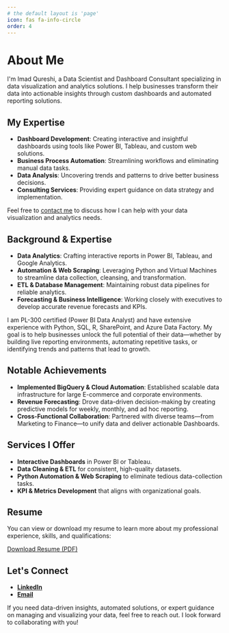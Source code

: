 ```yaml
---
# the default layout is 'page'
icon: fas fa-info-circle
order: 4
---
```


<!-- This page redirects to the About Me page at /about/ -->

# About Me

I'm Imad Qureshi, a Data Scientist and Dashboard Consultant specializing in data visualization and analytics solutions. I help businesses transform their data into actionable insights through custom dashboards and automated reporting solutions.

## My Expertise

- **Dashboard Development**: Creating interactive and insightful dashboards using tools like Power BI, Tableau, and custom web solutions.
- **Business Process Automation**: Streamlining workflows and eliminating manual data tasks.
- **Data Analysis**: Uncovering trends and patterns to drive better business decisions.
- **Consulting Services**: Providing expert guidance on data strategy and implementation.

Feel free to [contact me](mailto:Imadqureshi2@Gmail.com) to discuss how I can help with your data visualization and analytics needs.

## Background & Expertise
- **Data Analytics**: Crafting interactive reports in Power BI, Tableau, and Google Analytics.  
- **Automation & Web Scraping**: Leveraging Python and Virtual Machines to streamline data collection, cleansing, and transformation.  
- **ETL & Database Management**: Maintaining robust data pipelines for reliable analytics.  
- **Forecasting & Business Intelligence**: Working closely with executives to develop accurate revenue forecasts and KPIs.

I am PL-300 certified (Power BI Data Analyst) and have extensive experience with Python, SQL, R, SharePoint, and Azure Data Factory. My goal is to help businesses unlock the full potential of their data—whether by building live reporting environments, automating repetitive tasks, or identifying trends and patterns that lead to growth.

## Notable Achievements
- **Implemented BigQuery & Cloud Automation**: Established scalable data infrastructure for large E-commerce and corporate environments.  
- **Revenue Forecasting**: Drove data-driven decision-making by creating predictive models for weekly, monthly, and ad hoc reporting.  
- **Cross-Functional Collaboration**: Partnered with diverse teams—from Marketing to Finance—to unify data and deliver actionable Dashboards.

## Services I Offer
- **Interactive Dashboards** in Power BI or Tableau.  
- **Data Cleaning & ETL** for consistent, high-quality datasets.  
- **Python Automation & Web Scraping** to eliminate tedious data-collection tasks.  
- **KPI & Metrics Development** that aligns with organizational goals.

## Resume
You can view or download my resume to learn more about my professional experience, skills, and qualifications:

<div class="text-center mb-3">
    <a href="/assets/resume/Imad_Qureshi_Resume.pdf" class="btn btn-primary" target="_blank">
        <i class="fas fa-file-pdf mr-2"></i>Download Resume (PDF)
    </a>
</div>

## Let's Connect
- **[LinkedIn](https://www.linkedin.com/in/imad-qureshi-811854208/)**
- **[Email](mailto:imadqureshi2@gmail.com)**

If you need data-driven insights, automated solutions, or expert guidance on managing and visualizing your data, feel free to reach out. I look forward to collaborating with you!
